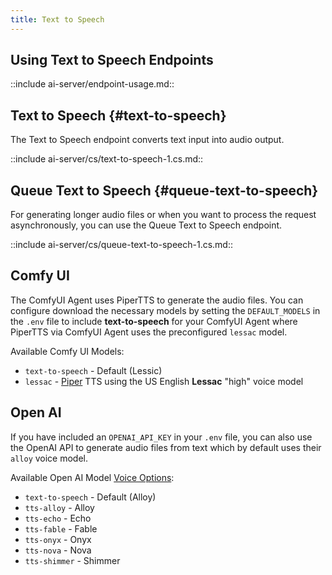 ```yaml
---
title: Text to Speech
---
```


## Using Text to Speech Endpoints


::include ai-server/endpoint-usage.md::

## Text to Speech {#text-to-speech}

The Text to Speech endpoint converts text input into audio output.

::include ai-server/cs/text-to-speech-1.cs.md::

## Queue Text to Speech {#queue-text-to-speech}

For generating longer audio files or when you want to process the request asynchronously, you can use the Queue Text to Speech endpoint.

::include ai-server/cs/queue-text-to-speech-1.cs.md::

## Comfy UI

The ComfyUI Agent uses PiperTTS to generate the audio files. You can configure download the necessary models by setting the `DEFAULT_MODELS` in the `.env` file to include **text-to-speech** for your ComfyUI Agent where
PiperTTS via ComfyUI Agent uses the preconfigured `lessac` model.

Available Comfy UI Models:
 
 - `text-to-speech` - Default (Lessic)
 - `lessac` - [Piper](https://github.com/rhasspy/piper) TTS using the US English **Lessac** "high" voice model 

## Open AI

If you have included an `OPENAI_API_KEY` in your `.env` file, you can also use the OpenAI API to generate audio files from text which by default uses their `alloy` voice model.

Available Open AI Model [Voice Options](https://platform.openai.com/docs/guides/text-to-speech/voice-options):
 
 - `text-to-speech` - Default (Alloy)
 - `tts-alloy` - Alloy
 - `tts-echo` - Echo
 - `tts-fable` - Fable
 - `tts-onyx` - Onyx
 - `tts-nova` - Nova
 - `tts-shimmer` - Shimmer
